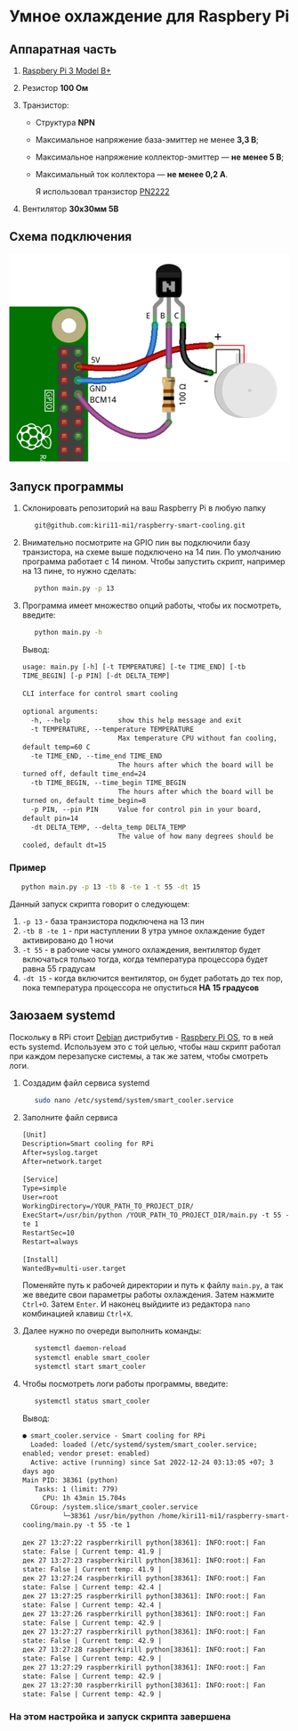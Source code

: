 # Умное охлаждение для Raspbery Pi

## Аппаратная часть
1. [Raspbery Pi 3 Model B+](https://www.dns-shop.ru/product/3c9c87fe88973330/mikrokomputer-raspberry-pi-3-model-b/)
2. Резистор **100 Ом**
3. Транзистор:

    - Структура **NPN**
    - Максимальное напряжение база-эмиттер не менее **3,3 В**;
    - Максимальное напряжение коллектор-эмиттер — **не менее 5 В**;
    - Максимальный ток коллектора — **не менее 0,2 А**.
   
        Я использовал транзистор [PN2222](https://www.circuits-diy.com/pn2222-npn-general-purpose-transistor-datasheet/)
4. Вентилятор **30х30мм 5В**

## Схема подключения
![img.png](.github-media/img.png)

## Запуск программы
1. Склонировать репозиторий на ваш Raspberry Pi в любую папку
   ```bash
      git@github.com:kiri11-mi1/raspberry-smart-cooling.git
   ```

2. Внимательно посмотрите на GPIO пин вы подключили базу транзистора, на схеме выше подключено на 14 пин. По умолчанию программа работает с 14 пином. Чтобы запустить скрипт, например на 13 пине, то нужно сделать:
   ```bash
      python main.py -p 13
   ```

3. Программа имеет множество опций работы, чтобы их посмотреть, введите:
   ```bash
      python main.py -h
   ```

   Вывод:
   ```
   usage: main.py [-h] [-t TEMPERATURE] [-te TIME_END] [-tb TIME_BEGIN] [-p PIN] [-dt DELTA_TEMP]
   
   CLI interface for control smart cooling
   
   optional arguments:
     -h, --help            show this help message and exit
     -t TEMPERATURE, --temperature TEMPERATURE
                           Max temperature CPU without fan cooling, default temp=60 C
     -te TIME_END, --time_end TIME_END
                           The hours after which the board will be turned off, default time_end=24
     -tb TIME_BEGIN, --time_begin TIME_BEGIN
                           The hours after which the board will be turned on, default time_begin=8
     -p PIN, --pin PIN     Value for control pin in your board, default pin=14
     -dt DELTA_TEMP, --delta_temp DELTA_TEMP
                           The value of how many degrees should be cooled, default dt=15
   ```

### Пример
```bash
   python main.py -p 13 -tb 8 -te 1 -t 55 -dt 15
```
Данный запуск скрипта говорит о следующем:
1. `-p 13` - база транзистора подключена на 13 пин
2. `-tb 8 -te 1` - при наступлении 8 утра умное охлаждение будет активировано до 1 ночи
3. `-t 55` - в рабочие часы умного охлаждения, вентилятор будет включаться только тогда, когда температура процессора будет равна 55 градусам
4. `-dt 15` - когда включится вентилятор, он будет работать до тех пор, пока температура процессора не опуститься **НА 15 градусов** 

## Заюзаем systemd
Поскольку в RPi стоит [Debian](https://ru.wikipedia.org/wiki/Debian) дистрибутив - [Raspbery Pi OS](https://ru.wikipedia.org/wiki/Raspberry_Pi_OS), то в ней есть systemd.
Используем это с той целью, чтобы наш скрипт работал при каждом перезапуске системы, а так же затем, чтобы смотреть логи.

1. Создадим файл сервиса systemd
   ```bash
      sudo nano /etc/systemd/system/smart_cooler.service
   ```
2. Заполните файл сервиса
   ```
   [Unit]
   Description=Smart cooling for RPi
   After=syslog.target
   After=network.target
   
   [Service]
   Type=simple
   User=root
   WorkingDirectory=/YOUR_PATH_TO_PROJECT_DIR/
   ExecStart=/usr/bin/python /YOUR_PATH_TO_PROJECT_DIR/main.py -t 55 -te 1
   RestartSec=10
   Restart=always
   
   [Install]
   WantedBy=multi-user.target
   
   ```
   Поменяйте путь к рабочей директории и путь к файлу `main.py`, а так же введите свои параметры работы охлаждения. Затем нажмите `Ctrl+O`. Затем `Enter`. И наконец выйдиите из редактора `nano` комбинацией клавиш `Ctrl+X`.

3. Далее нужно по очереди выполнить команды:
   ```bash
      systemctl daemon-reload
      systemctl enable smart_cooler
      systemctl start smart_cooler
   ```

4. Чтобы посмотреть логи работы программы, введите:
   ```bash
      systemctl status smart_cooler
   ```

   Вывод:
   ```
   ● smart_cooler.service - Smart cooling for RPi
     Loaded: loaded (/etc/systemd/system/smart_cooler.service; enabled; vendor preset: enabled)
     Active: active (running) since Sat 2022-12-24 03:13:05 +07; 3 days ago
   Main PID: 38361 (python)
      Tasks: 1 (limit: 779)
        CPU: 1h 43min 15.704s
     CGroup: /system.slice/smart_cooler.service
             └─38361 /usr/bin/python /home/kiri11-mi1/raspberry-smart-cooling/main.py -t 55 -te 1

   дек 27 13:27:22 raspberrkirill python[38361]: INFO:root:| Fan state: False | Current temp: 41.9 |
   дек 27 13:27:23 raspberrkirill python[38361]: INFO:root:| Fan state: False | Current temp: 41.9 |
   дек 27 13:27:24 raspberrkirill python[38361]: INFO:root:| Fan state: False | Current temp: 42.4 |
   дек 27 13:27:25 raspberrkirill python[38361]: INFO:root:| Fan state: False | Current temp: 42.4 |
   дек 27 13:27:26 raspberrkirill python[38361]: INFO:root:| Fan state: False | Current temp: 42.9 |
   дек 27 13:27:27 raspberrkirill python[38361]: INFO:root:| Fan state: False | Current temp: 42.9 |
   дек 27 13:27:28 raspberrkirill python[38361]: INFO:root:| Fan state: False | Current temp: 42.9 |
   дек 27 13:27:29 raspberrkirill python[38361]: INFO:root:| Fan state: False | Current temp: 42.9 |
   дек 27 13:27:30 raspberrkirill python[38361]: INFO:root:| Fan state: False | Current temp: 42.9 |

   ```

### На этом настройка и запуск скрипта завершена